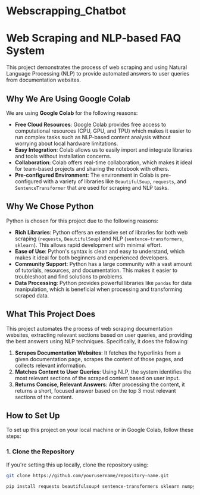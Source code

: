 # Webscrapping_Chatbot

# Web Scraping and NLP-based FAQ System

This project demonstrates the process of web scraping and using Natural Language Processing (NLP) to provide automated answers to user queries from documentation websites.

## Why We Are Using Google Colab

We are using **Google Colab** for the following reasons:

- **Free Cloud Resources**: Google Colab provides free access to computational resources (CPU, GPU, and TPU) which makes it easier to run complex tasks such as NLP-based content analysis without worrying about local hardware limitations.
- **Easy Integration**: Colab allows us to easily import and integrate libraries and tools without installation concerns.
- **Collaboration**: Colab offers real-time collaboration, which makes it ideal for team-based projects and sharing the notebook with others.
- **Pre-configured Environment**: The environment in Colab is pre-configured with a variety of libraries like `BeautifulSoup`, `requests`, and `SentenceTransformer` that are used for scraping and NLP tasks.

## Why We Chose Python

Python is chosen for this project due to the following reasons:

- **Rich Libraries**: Python offers an extensive set of libraries for both web scraping (`requests`, `BeautifulSoup`) and NLP (`sentence-transformers`, `sklearn`). This allows rapid development with minimal effort.
- **Ease of Use**: Python's syntax is clean and easy to understand, which makes it ideal for both beginners and experienced developers.
- **Community Support**: Python has a large community with a vast amount of tutorials, resources, and documentation. This makes it easier to troubleshoot and find solutions to problems.
- **Data Processing**: Python provides powerful libraries like `pandas` for data manipulation, which is beneficial when processing and transforming scraped data.

## What This Project Does

This project automates the process of web scraping documentation websites, extracting relevant sections based on user queries, and providing the best answers using NLP techniques. Specifically, it does the following:

1. **Scrapes Documentation Websites**: It fetches the hyperlinks from a given documentation page, scrapes the content of those pages, and collects relevant information.
2. **Matches Content to User Queries**: Using NLP, the system identifies the most relevant sections of the scraped content based on user input.
3. **Returns Concise, Relevant Answers**: After processing the content, it returns a short, focused answer based on the top 3 most relevant sections of the content.

## How to Set Up

To set up this project on your local machine or in Google Colab, follow these steps:

### 1. **Clone the Repository**

If you're setting this up locally, clone the repository using:

```bash
git clone https://github.com/yourusername/repository-name.git

pip install requests beautifulsoup4 sentence-transformers sklearn numpy
